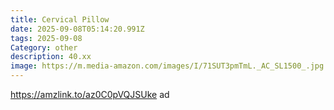 ```yaml
---
title: Cervical Pillow
date: 2025-09-08T05:14:20.991Z
tags: 2025-09-08
Category: other
description: 40.xx
image: https://m.media-amazon.com/images/I/71SUT3pmTmL._AC_SL1500_.jpg
---
```

https://amzlink.to/az0C0pVQJSUke ad